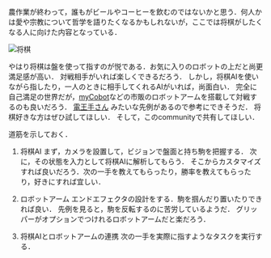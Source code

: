 農作業が終わって，誰もがビールやコーヒーを飲むのではないかと思う．何人かは愛や宗教について哲学を語りたくなるかもしれないが，ここでは将棋がしたくなる人に向けた内容となっている．

![将棋](examples/1.shogi/img/IMG_3730.PNG)

やはり将棋は盤を使って指すのが悦である．お気に入りのロボットの上だと尚更満足感が高い．
対戦相手がいれば楽しくできるだろう．
しかし，将棋AIを使いながら指したり，一人のときに相手してくれるAIがいれば，尚面白い．
完全に自己満足の世界だが，[myCobot](https://www.switch-science.com/collections/mycobot)などの市販のロボットアームを搭載して対戦するのも良いだろう．
[電王手さん](https://japan.cnet.com/article/35061353/) みたいな先例があるので参考にできそうだ．
将棋好きな方はぜひ試してほしい．
そして，このcommunityで共有してほしい．

道筋を示しておく．

1. 将棋AI
まず，カメラを設置して，ビジョンで盤面と持ち駒を把握する．
次に，その状態を入力として将棋AIに解析してもらう．
そこからカスタマイズすれば良いだろう．次の一手を教えてもらったり，勝率を教えてもらったり，好きにすれば宜しい．

2. ロボットアーム
エンドエフェクタの設計をする．駒を掴んだり置いたりできれば良い．
先例を見ると，駒を反転するのに苦労しているようだ．
グリッパーがオプションでつけれるロボットアームだと楽だろう．

3. 将棋AIとロボットアームの連携
次の一手を実際に指すようなタスクを実行する．